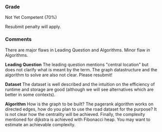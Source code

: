 ### Grade
Not Yet Competent (70%)

Resubmit penalty will apply.
### Comments
There are major flaws in Leading Question and Algorithms. Minor flaw in Algorithms.

**Leading Question**
The leading question mentions "central location" but does not clarify what is meant by the term. The graph datastructure and the algorithm to solve are also not clear. Please resubmit!

**Dataset**
The dataset is well described and the intuition on the efficiency of runtime and storage are good (although we will see alternatives which are better in some contexts). 

**Algorithm**
How is the graph to be built? The pagerank algorithm works on directed edges, how do you plan to use the road dataset for the purpose? It is not clear how the centrality will be achieved. Finally, the complexity mentioned for dijkstra is achieved with Fibonacci heap. You may want to estimate an achievable complexity.